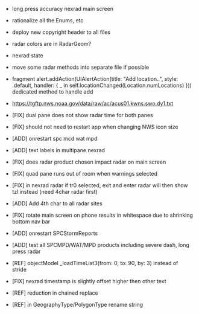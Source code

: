 * long press accuracy nexrad main screen
* rationalize all the Enums, etc
* deploy new copyright header to all files
* radar colors are in RadarGeom?
* nexrad state
* move some radar methods into separate file if possible
* fragment  alert.addAction(UIAlertAction(title: "Add location..", style: .default, handler: { _ in self.locationChanged(Location.numLocations) }))
dedicated method to handle add

* https://tgftp.nws.noaa.gov/data/raw/ac/acus01.kwns.swo.dy1.txt
* [FIX] dual pane does not show radar time for both panes
* [FIX] should not need to restart app when changing NWS icon size
* [ADD] onrestart spc mcd wat mpd
* [ADD] text labels in multipane nexrad
* [FIX] does radar product chosen impact radar on main screen
* [FIX] quad pane runs out of room when warnings selected
* [FIX] in nexrad radar if tr0 selected, exit and enter radar will then show tzl instead (need 4char radar first)
* [ADD] Add 4th char to all radar sites
* [FIX] rotate main screen on phone results in whitespace due to shrinking bottom nav bar
* [ADD] onrestart SPCStormReports
* [ADD] test all SPCMPD/WAT/MPD products including severe dash, long press radar 
* [REF] objectModel _loadTimeList3(from: 0, to: 90, by: 3) instead of stride
* [FIX] nexrad timestamp is slightly offset higher then other text
* [REF] reduction in chained replace
* [REF] in GeographyType/PolygonType rename string
